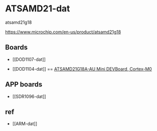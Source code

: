 
# ATSAMD21-dat

atsamd21g18

https://www.microchip.com/en-us/product/atsamd21g18

## Boards 

- [[DOD1107-dat]]

- [[DOD1104-dat]] == [ATSAMD21G18A-AU Mini DEVBoard, Cortex-M0](https://www.electrodragon.com/product/samd21-mini-devlopment-board-m0-atsamd21g18a-au/)


## APP boards 

- [[SDR1096-dat]]

## ref 

- [[ARM-dat]]